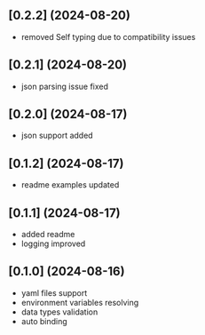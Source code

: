 ## [0.2.2] (2024-08-20)
- removed Self typing due to compatibility issues

## [0.2.1] (2024-08-20)
- json parsing issue fixed

## [0.2.0] (2024-08-17)
- json support added

## [0.1.2] (2024-08-17)
- readme examples updated

## [0.1.1] (2024-08-17)
- added readme
- logging improved

## [0.1.0] (2024-08-16)
- yaml files support
- environment variables resolving
- data types validation
- auto binding

